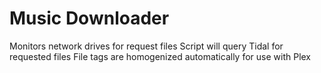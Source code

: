 # Music Downloader

Monitors network drives for request files
Script will query Tidal for requested files
File tags are homogenized automatically for use with Plex
